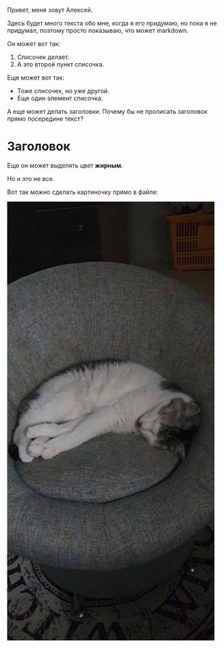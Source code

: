 Привет, меня зовут Алексей.

Здесь будет много текста обо мне, когда я его придумаю, но пока я не придумал, поэтому просто показываю, что может markdown.

Он может вот так:

1. Списочек делает.
2. А это второй пункт списочка.

Еще может вот так:

- Тоже списочек, но уже другой.
- Еще один элемент списочка.

А еще может делать заголовки. Почему бы не прописать заголовок прямо посередине текст?

# Заголовок

Еще он может выделять цвет **жирным**.

Но и это не все.

Вот так можно сделать картиночку прямо в файле:

![Описание картиночки: "Это просто котик"](photo_2023-11-29_22-46-35.jpg)